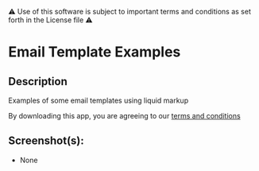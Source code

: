 ⚠️ Use of this software is subject to important terms and conditions as set forth in the License file ⚠️

# Email Template Examples

## Description

Examples of some email templates using liquid markup

By downloading this app, you are agreeing to our [terms and conditions](https://github.com/zendesklabs/wiki/wiki/Terms-and-Conditions)

## Screenshot(s):
* None
